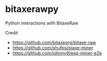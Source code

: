 # bitaxerawpy
Python interactions with BitaxeRaw



Credit
* https://github.com/bitaxeorg/bitaxe-raw
* https://github.com/shufps/piaxe-miner
* https://github.com/johnny9/esp-miner-e2e